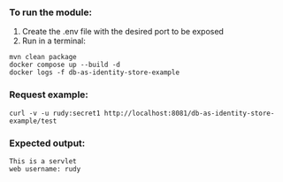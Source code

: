 ### To run the module:

1. Create the .env file with the desired port to be exposed
2. Run in a terminal:
```
mvn clean package
docker compose up --build -d
docker logs -f db-as-identity-store-example
```

### Request example:
```
curl -v -u rudy:secret1 http://localhost:8081/db-as-identity-store-example/test
```

### Expected output:
```
This is a servlet
web username: rudy
```
